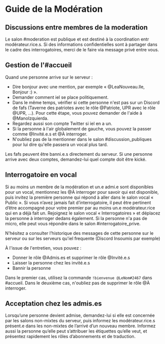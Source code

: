 # Guide de la Modération

## Discussions entre membres de la moderation
Le salon #moderation est publique et est destiné à la coordination entr modérateur.rice.s. Si des informations confidentielles sont à partager dans le cadre des interrogatoires, merci de le faire via message privé entre vous.

## Gestion de l'#accueil

Quand une personne arrive sur le serveur :
 * Dire bonjour avec une mention, par exemple « @LeaNouveau.lle, Bonjour :) ».
 * Demander comment iel se place politiquement.
 * Dans le même temps, vérifier si cette personne n'est pas sur un Discord de fafs (Taverne des patriotes avec le rôle @Patriote, UPR avec le rôle @UPR, ...). Pour cette étape, vous pouvez demander de l'aide à @ManoIzquierda.
 * Regardez aussi son compte Twitter si iel en a un.
 * Si la personne à l'air globalement de gauche, vous pouvez la passer comme @Invité.e.s et @À interroger.
 * N'oubliez pas de la mentionner dans le salon #discussion_publiques pour lui dire qu'elle passera un vocal plus tard.

Les fafs peuvent être banni.e.s directement du serveur.
Si une personne arrive avec deux comptes, demandez-lui quel compte doit être kické.

## Interrogatoire en vocal

Si au moins un membre de la modération et un.e admi.e sont disponibles pour un vocal, mentionnez les @À interroger pour savoir qui est disponible, puis invitez la première personne qui répond à aller dans le salon vocal « Public ».
Si vous n’avez jamais fait d’interrogatoire, il peut être pertinent d’être accompagné pour votre premier par au moins un.e modérateur.rice qui en a déjà fait un.
Rejoignez le salon vocal « Interrogatoires » et déplacez la personne à interroger dedans également. Si la personne n'a pas de micro, elle peut vous répondre dans le salon #interrogatoire_prive.

N'hésitez a consulter l’historique des messages de cette personne sur le serveur ou sur les serveurs qu'iel frequente (Discord Insoumis par exemple)

À l'issue de l'entretien, vous pouvez :
 * Donner le rôle @Admis.es et supprimer le rôle @Invité.e.s
 * Laisser la personne chez les invité.e.s
 * Bannir la personne

Dans le premier cas, utilisez la commande ``!bienvenue @LeNom#2467`` dans #accueil.
Dans le deuxième cas, n'oubliez pas de supprimer le rôle @À interroger.

## Acceptation chez les admis.es

Lorsqu’une personne devient admise, demandez-lui si elle est concernée par les salons non-mixtes du serveur, puis informez les modérateur.rice.s présent.e dans les non-mixtes de l’arrivé d’un nouveau membre.
Informez aussi la personne qu’elle peut s’attribuer les étiquettes qu’elle veut, et présentez rapidement les rôles d’abonnements et de traduction.
